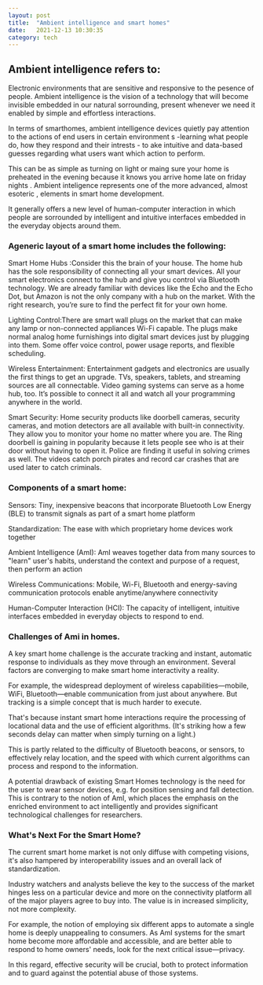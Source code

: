 ```yaml
---
layout: post
title:  "Ambient intelligence and smart homes"
date:   2021-12-13 10:30:35 
category: tech
---
```


## Ambient intelligence refers to:

Electronic environments that are sensitive and responsive to the pesence of people.
Ambient intelligence is the vision of a technology that will become invisible embedded in our natural sorrounding, present whenever we need it enabled by simple and effortless interactions.

In terms of smarthomes, ambient intelligence devices quietly pay attention to the actions of end users in certain environment s -learning what people do, how they respond and their intrests - to ake intuitive and data-based guesses regarding what users want which action to perform.

This can be as simple as turning on light or maing sure your home is preheated in the evening because it knows you arrive home late on friday nights . Ambient inteligence represents one of the more advanced, almost esoteric , elements in smart home development.

It generally offers a new level of human-computer interaction in which people are sorrounded by intelligent and intuitive interfaces embedded in the everyday objects around them.

### Ageneric layout of a smart home includes the following:

Smart Home Hubs :Consider this the brain of your house. The home hub has the sole responsibility of connecting all your smart devices. All your smart electronics connect to the hub and give you control via Bluetooth technology. We are already familiar with devices like the Echo and the Echo Dot, but Amazon is not the only company with a hub on the market. With the right research, you’re sure to find the perfect fit for your own home.


Lighting Control:There are smart wall plugs on the market that can make any lamp or non-connected appliances Wi-Fi capable. The plugs make normal analog home furnishings into digital smart devices just by plugging into them. Some offer voice control, power usage reports, and flexible scheduling.


Wireless Entertainment: Entertainment gadgets and electronics are usually the first things to get an upgrade. TVs, speakers, tablets, and streaming sources are all connectable. Video gaming systems can serve as a home hub, too. It’s possible to connect it all and watch all your programming anywhere in the world.


Smart Security: Home security products like doorbell cameras, security cameras, and motion detectors are all available with built-in connectivity. They allow you to monitor your home no matter where you are. The Ring doorbell is gaining in popularity because it lets people see who is at their door without having to open it. Police are finding it useful in solving crimes as well. The videos catch porch pirates and record car crashes that are used later to catch criminals.




### Components of a smart home:

Sensors: Tiny, inexpensive beacons that incorporate Bluetooth Low Energy (BLE) to transmit signals as part of a smart home platform

Standardization: The ease with which proprietary home devices work together

Ambient Intelligence (AmI): AmI weaves together data from many sources to "learn" user's habits, understand the context and purpose of a request, then perform an action

Wireless Communications: Mobile, Wi-Fi, Bluetooth and energy-saving communication protocols enable anytime/anywhere connectivity

Human-Computer Interaction (HCI): The capacity of intelligent, intuitive interfaces embedded in everyday objects to respond to end.




### Challenges of Ami in homes.

A key smart home challenge is the accurate tracking and instant, automatic response to individuals as they move through an environment. Several factors are converging to make smart home interactivity a reality.

For example, the widespread deployment of wireless capabilities—mobile, WiFi, Bluetooth—enable communication from just about anywhere. But tracking is a simple concept that is much harder to execute.

That's because instant smart home interactions require the processing of locational data and the use of efficient algorithms. (It's striking how a few seconds delay can matter when simply turning on a light.)

This is partly related to the difficulty of Bluetooth beacons, or sensors, to effectively relay location, and the speed with which current algorithms can process and respond to the information.

A potential drawback of existing Smart Homes technology is the need for the user to wear sensor devices, e.g. for position sensing and fall detection. This is contrary to the notion of AmI, which places the emphasis on the enriched environment to act intelligently and provides significant technological challenges for researchers.



### What's Next For the Smart Home?
The current smart home market is not only diffuse with competing visions, it's also hampered by interoperability issues and an overall lack of standardization.

Industry watchers and analysts believe the key to the success of the market hinges less on a particular device and more on the connectivity platform all of the major players agree to buy into. The value is in increased simplicity, not more complexity.

For example, the notion of employing six different apps to automate a single home is deeply unappealing to consumers. As AmI systems for the smart home become more affordable and accessible, and are better able to respond to home owners' needs, look for the next critical issue—privacy.

In this regard, effective security will be crucial, both to protect information and to guard against the potential abuse of those systems.
